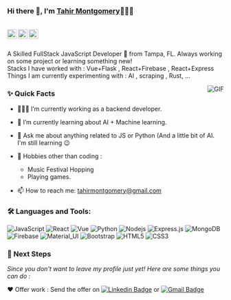 ### Hi there 👋, I'm [Tahir Montgomery](https://github.com/TahirMontgomery)👨🏾‍💻

<br/>

<a href="https://www.linkedin.com/in/tahir-montgomery/">
  <img align="left" alt="Tahirs's Linkedin" width="22px" src="https://cdn.jsdelivr.net/npm/simple-icons@v3/icons/linkedin.svg" />
</a>

<a href="https://twitter.com/TahirNUC">
  <img align="left" alt="Tahir Montgomery | Twitter" width="22px" src="https://cdn.jsdelivr.net/npm/simple-icons@v3/icons/twitter.svg" />
</a>

<a href="mailto:tahirmontgomery@gmail.com">
  <img align="left" alt="tahir's Email" width="22px" src="https://cdn.jsdelivr.net/npm/simple-icons@v3/icons/gmail.svg" />
</a>


<br />

<br/>

<p>
A Skilled FullStack JavaScript Developer 🚀 from Tampa, FL. Always working on some project or learning something new!
<br/>
Stacks I have worked with : Vue+Flask , React+Firebase , React+Express
<br/>  
Things I am currently experimenting with : AI , scraping , Rust, ...
<br/>
</p>


  <img align="right" alt="GIF" src="https://media.giphy.com/media/MC6eSuC3yypCU/giphy.gif" />
  
### ✨ Quick Facts

- 👨🏽‍💻 I’m currently working as a backend developer.
- 🌱 I’m currently learning about AI + Machine learning.

- 💬 Ask me about anything related to JS or Python (And a little bit of AI. I'm still learning 😉
- 🎿 Hobbies other than coding : 
  - Music Festival Hopping
  - Playing games.
- 📫 How to reach me: tahirmontgomery@gmail.com

### 🛠️ Languages and Tools:

![JavaScript](https://img.shields.io/badge/-JavaScript-black?style=flat-square&logo=javascript)
![React](https://img.shields.io/badge/-React-black?style=flat-square&logo=react)
![Vue](https://img.shields.io/badge/-Vue-black?style=flat-square&logo=vuejs)
![Python](https://img.shields.io/badge/-Python-black?style=flat-square&logo=python)
![Nodejs](https://img.shields.io/badge/-Nodejs-black?style=flat-square&logo=Node.js)
![Express.js](https://img.shields.io/badge/-Express-black?style=flat-square&logo=expressjs)
![MongoDB](https://img.shields.io/badge/-MongoDB-black?style=flat-square&logo=mongodb)
![Firebase](https://img.shields.io/badge/-Firebase-black?style=flat-square&logo=Firebase)
![Material_UI](https://img.shields.io/badge/-Material_UI-black?style=flat-square&logo=material-ui)
![Bootstrap](https://img.shields.io/badge/-Bootstrap-black?style=flat-square&logo=bootstrap)
![HTML5](https://img.shields.io/badge/-HTML5-black?style=flat-square&logo=html5&logoColor=white)
![CSS3](https://img.shields.io/badge/-CSS3-black?style=flat-square&logo=css3)




### 👣 Next Steps

_Since you don't want to leave my profile just yet! Here are some things you can do :_

❤️ Offer work : Send the offer on [![Linkedin Badge](https://img.shields.io/badge/-Tahir_Montgomery-blue?style=flat-square&logo=Linkedin&logoColor=white&link=https://www.linkedin.com/in/aman-atg/)](https://www.linkedin.com/in/tahir-montgomery/)
or [![Gmail Badge](https://img.shields.io/badge/-tahirmontgomery@gmail.com-c14438?style=flat-square&logo=Gmail&logoColor=white&link=mailto:tahirmontgomery@gmail.com)](mailto:tahirmontgomery@gmail.com)


